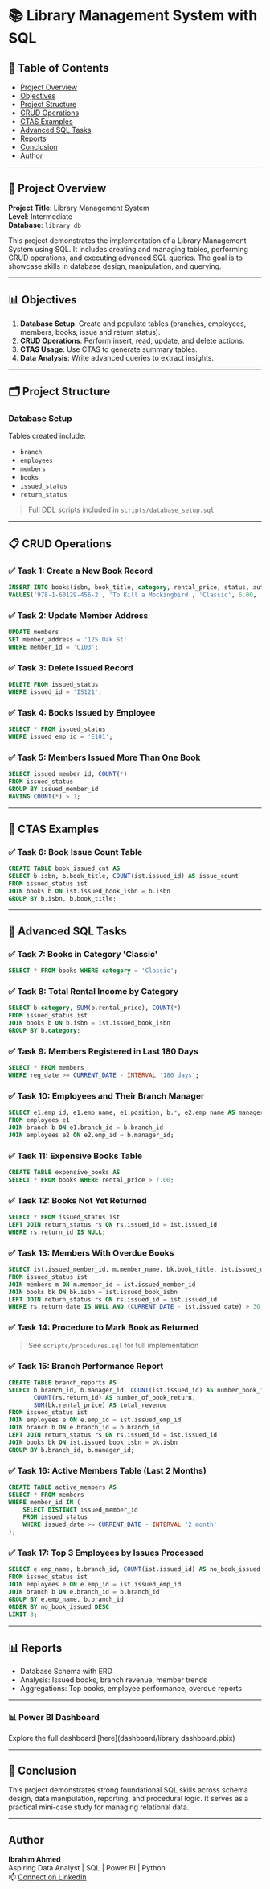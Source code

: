 # 📚 Library Management System with SQL

## 📌 Table of Contents

- [Project Overview](#project-overview)
- [Objectives](#objectives)
- [Project Structure](#project-structure)
- [CRUD Operations](#crud-operations)
- [CTAS Examples](#ctas-examples)
- [Advanced SQL Tasks](#advanced-sql-tasks)
- [Reports](#reports)
- [Conclusion](#conclusion)
- [Author](#author---zero-analyst)

---

## 📄 Project Overview

**Project Title**: Library Management System\
**Level**: Intermediate\
**Database**: `library_db`

This project demonstrates the implementation of a Library Management System using SQL. It includes creating and managing tables, performing CRUD operations, and executing advanced SQL queries. The goal is to showcase skills in database design, manipulation, and querying.



---

## 📊 Objectives

1. **Database Setup**: Create and populate tables (branches, employees, members, books, issue and return status).
2. **CRUD Operations**: Perform insert, read, update, and delete actions.
3. **CTAS Usage**: Use CTAS to generate summary tables.
4. **Data Analysis**: Write advanced queries to extract insights.

---

## 🗂️ Project Structure

### Database Setup



Tables created include:

- `branch`
- `employees`
- `members`
- `books`
- `issued_status`
- `return_status`

> Full DDL scripts included in `scripts/database_setup.sql`

---

## 📋 CRUD Operations

### ✅ Task 1: Create a New Book Record

```sql
INSERT INTO books(isbn, book_title, category, rental_price, status, author, publisher)
VALUES('978-1-60129-456-2', 'To Kill a Mockingbird', 'Classic', 6.00, 'yes', 'Harper Lee', 'J.B. Lippincott & Co.');
```

### ✅ Task 2: Update Member Address

```sql
UPDATE members
SET member_address = '125 Oak St'
WHERE member_id = 'C103';
```

### ✅ Task 3: Delete Issued Record

```sql
DELETE FROM issued_status
WHERE issued_id = 'IS121';
```

### ✅ Task 4: Books Issued by Employee

```sql
SELECT * FROM issued_status
WHERE issued_emp_id = 'E101';
```

### ✅ Task 5: Members Issued More Than One Book

```sql
SELECT issued_member_id, COUNT(*)
FROM issued_status
GROUP BY issued_member_id
HAVING COUNT(*) > 1;
```

---

## 📑 CTAS Examples

### ✅ Task 6: Book Issue Count Table

```sql
CREATE TABLE book_issued_cnt AS
SELECT b.isbn, b.book_title, COUNT(ist.issued_id) AS issue_count
FROM issued_status ist
JOIN books b ON ist.issued_book_isbn = b.isbn
GROUP BY b.isbn, b.book_title;
```

---

## 🔢 Advanced SQL Tasks

### ✅ Task 7: Books in Category 'Classic'

```sql
SELECT * FROM books WHERE category = 'Classic';
```

### ✅ Task 8: Total Rental Income by Category

```sql
SELECT b.category, SUM(b.rental_price), COUNT(*)
FROM issued_status ist
JOIN books b ON b.isbn = ist.issued_book_isbn
GROUP BY b.category;
```

### ✅ Task 9: Members Registered in Last 180 Days

```sql
SELECT * FROM members
WHERE reg_date >= CURRENT_DATE - INTERVAL '180 days';
```

### ✅ Task 10: Employees and Their Branch Manager

```sql
SELECT e1.emp_id, e1.emp_name, e1.position, b.*, e2.emp_name AS manager
FROM employees e1
JOIN branch b ON e1.branch_id = b.branch_id
JOIN employees e2 ON e2.emp_id = b.manager_id;
```

### ✅ Task 11: Expensive Books Table

```sql
CREATE TABLE expensive_books AS
SELECT * FROM books WHERE rental_price > 7.00;
```

### ✅ Task 12: Books Not Yet Returned

```sql
SELECT * FROM issued_status ist
LEFT JOIN return_status rs ON rs.issued_id = ist.issued_id
WHERE rs.return_id IS NULL;
```

### ✅ Task 13: Members With Overdue Books

```sql
SELECT ist.issued_member_id, m.member_name, bk.book_title, ist.issued_date, CURRENT_DATE - ist.issued_date AS overdue_days
FROM issued_status ist
JOIN members m ON m.member_id = ist.issued_member_id
JOIN books bk ON bk.isbn = ist.issued_book_isbn
LEFT JOIN return_status rs ON rs.issued_id = ist.issued_id
WHERE rs.return_date IS NULL AND (CURRENT_DATE - ist.issued_date) > 30;
```

### ✅ Task 14: Procedure to Mark Book as Returned

> See `scripts/procedures.sql` for full implementation

### ✅ Task 15: Branch Performance Report

```sql
CREATE TABLE branch_reports AS
SELECT b.branch_id, b.manager_id, COUNT(ist.issued_id) AS number_book_issued,
       COUNT(rs.return_id) AS number_of_book_return,
       SUM(bk.rental_price) AS total_revenue
FROM issued_status ist
JOIN employees e ON e.emp_id = ist.issued_emp_id
JOIN branch b ON e.branch_id = b.branch_id
LEFT JOIN return_status rs ON rs.issued_id = ist.issued_id
JOIN books bk ON ist.issued_book_isbn = bk.isbn
GROUP BY b.branch_id, b.manager_id;
```

### ✅ Task 16: Active Members Table (Last 2 Months)

```sql
CREATE TABLE active_members AS
SELECT * FROM members
WHERE member_id IN (
    SELECT DISTINCT issued_member_id
    FROM issued_status
    WHERE issued_date >= CURRENT_DATE - INTERVAL '2 month'
);
```

### ✅ Task 17: Top 3 Employees by Issues Processed

```sql
SELECT e.emp_name, b.branch_id, COUNT(ist.issued_id) AS no_book_issued
FROM issued_status ist
JOIN employees e ON e.emp_id = ist.issued_emp_id
JOIN branch b ON e.branch_id = b.branch_id
GROUP BY e.emp_name, b.branch_id
ORDER BY no_book_issued DESC
LIMIT 3;
```

---

## 📊 Reports

- Database Schema with ERD
- Analysis: Issued books, branch revenue, member trends
- Aggregations: Top books, employee performance, overdue reports

---

### 📊 Power BI Dashboard
Explore the full dashboard [here](dashboard/library dashboard.pbix)

---

## 🔺 Conclusion

This project demonstrates strong foundational SQL skills across schema design, data manipulation, reporting, and procedural logic. It serves as a practical mini-case study for managing relational data.

---

## Author

**Ibrahim Ahmed**  
Aspiring Data Analyst | SQL | Power BI | Python  
📫 [Connect on LinkedIn](https://www.linkedin.com/in/ibrahim-ahmed-572475143/)
